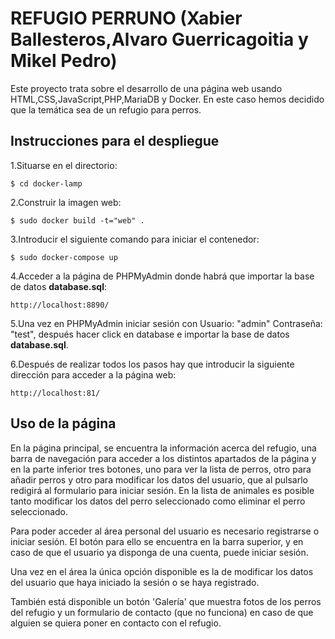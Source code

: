 # REFUGIO PERRUNO (Xabier Ballesteros,Alvaro Guerricagoitia y Mikel Pedro)

Este proyecto trata sobre el desarrollo de una página web usando HTML,CSS,JavaScript,PHP,MariaDB y Docker.
En este caso hemos decidido que la temática sea de un refugio para perros.
## Instrucciones para el despliegue
1.Situarse en el directorio:
```
$ cd docker-lamp
```
2.Construir la imagen web:
```
$ sudo docker build -t="web" .
```
3.Introducir el siguiente comando para iniciar el contenedor:
```
$ sudo docker-compose up
```
4.Acceder a la página de PHPMyAdmin donde habrá que importar la base de datos **database.sql**:
```
http://localhost:8890/
```
5.Una vez en PHPMyAdmin iniciar sesión con Usuario: "admin" Contraseña: "test", después hacer click en database e importar la base de datos **database.sql**.

6.Después de realizar todos los pasos hay que introducir la siguiente dirección para acceder a la página web:
```
http://localhost:81/
```

## Uso de la página
En la página principal, se encuentra la información acerca del refugio, una barra de navegación para acceder a los distintos apartados de la página y en la parte inferior tres botones, uno para ver la lista de perros, otro para añadir perros y otro para modificar los datos del usuario, que al pulsarlo redigirá al formulario para iniciar sesión. En la lista de animales es posible tanto modificar los datos del perro seleccionado como eliminar el perro seleccionado.

Para poder acceder al área personal del usuario es necesario registrarse o iniciar sesión. El botón para ello se encuentra en la barra superior, y en caso de que el usuario ya disponga de una cuenta, puede iniciar sesión.

Una vez en el área la única opción disponible es la de modificar los datos del usuario que haya iniciado la sesión o se haya registrado. 

También está disponible un botón 'Galería' que muestra fotos de los perros del refugio y un formulario de contacto (que no funciona) en caso de que alguien se quiera poner en contacto con el refugio.
